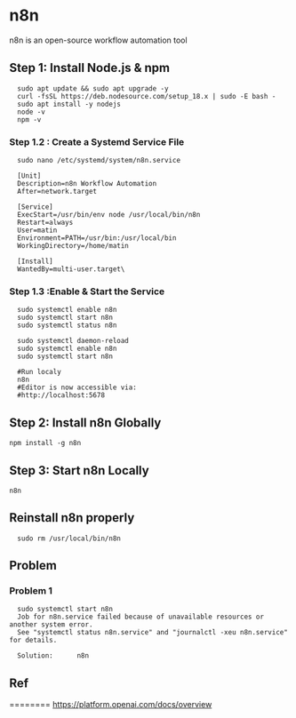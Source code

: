 # n8n
n8n is an open-source workflow automation tool

## Step 1: Install Node.js & npm

      sudo apt update && sudo apt upgrade -y
      curl -fsSL https://deb.nodesource.com/setup_18.x | sudo -E bash -
      sudo apt install -y nodejs
      node -v
      npm -v

### Step 1.2 : Create a Systemd Service File
      sudo nano /etc/systemd/system/n8n.service

      [Unit]
      Description=n8n Workflow Automation
      After=network.target
      
      [Service]
      ExecStart=/usr/bin/env node /usr/local/bin/n8n
      Restart=always
      User=matin
      Environment=PATH=/usr/bin:/usr/local/bin
      WorkingDirectory=/home/matin
      
      [Install]
      WantedBy=multi-user.target\

### Step 1.3 :Enable & Start the Service
      sudo systemctl enable n8n
      sudo systemctl start n8n
      sudo systemctl status n8n

      sudo systemctl daemon-reload
      sudo systemctl enable n8n
      sudo systemctl start n8n
      
      #Run localy
      n8n      
      #Editor is now accessible via:
      #http://localhost:5678       





      
## Step 2: Install n8n Globally

    npm install -g n8n
## Step 3: Start n8n Locally

    n8n

## Reinstall n8n properly

      sudo rm /usr/local/bin/n8n


## Problem 

### Problem 1
      sudo systemctl start n8n
      Job for n8n.service failed because of unavailable resources or another system error.
      See "systemctl status n8n.service" and "journalctl -xeu n8n.service" for details.

      Solution:      n8n

      

## Ref
========
https://platform.openai.com/docs/overview
